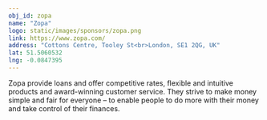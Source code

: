 ```yaml
---
obj_id: zopa
name: "Zopa"
logo: static/images/sponsors/zopa.png
link: https://www.zopa.com/
address: "Cottons Centre, Tooley St<br>London, SE1 2QG, UK"
lat: 51.5060532
lng: -0.0847395
---
```

Zopa provide loans and offer competitive rates, flexible and intuitive products and award-winning customer service. They strive to make money simple and fair for everyone – to enable people to do more with their money and take control of their finances.